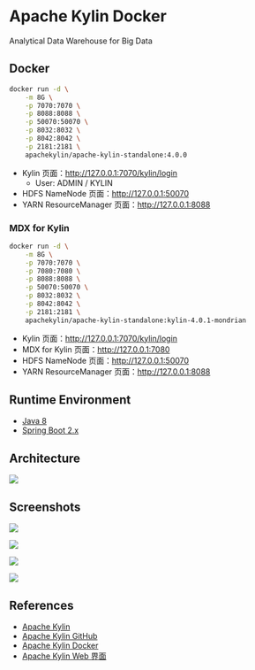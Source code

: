 # Apache Kylin Docker

Analytical Data Warehouse for Big Data

## Docker
```sh
docker run -d \
    -m 8G \
    -p 7070:7070 \
    -p 8088:8088 \
    -p 50070:50070 \
    -p 8032:8032 \
    -p 8042:8042 \
    -p 2181:2181 \
    apachekylin/apache-kylin-standalone:4.0.0
```
- Kylin 页面：http://127.0.0.1:7070/kylin/login
    + User: ADMIN / KYLIN
- HDFS NameNode 页面：http://127.0.0.1:50070
- YARN ResourceManager 页面：http://127.0.0.1:8088

### MDX for Kylin
```sh
docker run -d \
    -m 8G \
    -p 7070:7070 \
    -p 7080:7080 \
    -p 8088:8088 \
    -p 50070:50070 \
    -p 8032:8032 \
    -p 8042:8042 \
    -p 2181:2181 \
    apachekylin/apache-kylin-standalone:kylin-4.0.1-mondrian
```
- Kylin 页面：http://127.0.0.1:7070/kylin/login
- MDX for Kylin 页面：http://127.0.0.1:7080
- HDFS NameNode 页面：http://127.0.0.1:50070
- YARN ResourceManager 页面：http://127.0.0.1:8088

## Runtime Environment
- [Java 8](http://www.oracle.com/technetwork/java/javase/downloads/jdk8-downloads-2133151.html)
- [Spring Boot 2.x](https://spring.io/projects/spring-boot)

## Architecture
![](https://kylin.apache.org/assets/images/kylin_diagram.png)

## Screenshots
![](https://kylin.apache.org/images/tutorial/1.5/Kylin-Web-Tutorial/2%20tables.png)

![](https://kylin.apache.org/images/tutorial/1.5/Kylin-Web-Tutorial/3%20cubes.png)

![](https://kylin.apache.org/images/tutorial/1.5/Kylin-Web-Tutorial/4%20grid-view.PNG)

![](https://kylin.apache.org/images/tutorial/1.5/Kylin-Web-Tutorial/15%20bar-chart.png)

## References
- [Apache Kylin](https://kylin.apache.org/cn/)
- [Apache Kylin GitHub](https://github.com/apache/kylin)
- [Apache Kylin Docker](https://kylin.apache.org/cn/docs/install/kylin_docker.html)
- [Apache Kylin Web 界面](https://kylin.apache.org/cn/docs/tutorial/web.html)